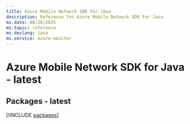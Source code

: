 ```yaml
---
title: Azure Mobile Network SDK for Java
description: Reference for Azure Mobile Network SDK for Java
ms.date: 08/26/2025
ms.topic: reference
ms.devlang: java
ms.service: azure-monitor
---
```

# Azure Mobile Network SDK for Java - latest
## Packages - latest
[!INCLUDE [packages](mobile-network-index.md)]